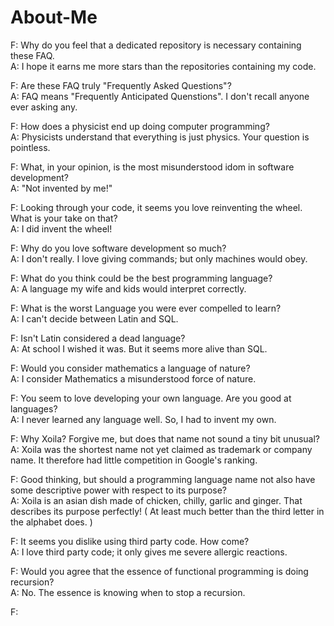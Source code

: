# About-Me

F: Why do you feel that a dedicated repository is necessary containing these FAQ.
<br>
A: I hope it earns me more stars than the repositories containing my code.

F: Are these FAQ truly "Frequently Asked Questions"?
<br>
A: FAQ means "Frequently Anticipated Quenstions". I don't recall anyone ever asking any.

F: How does a physicist end up doing computer programming?
<br>
A: Physicists understand that everything is just physics. Your question is pointless.

F: What, in your opinion, is the most misunderstood idom in software development?
<br>
A: "Not invented by me!"

F: Looking through your code, it seems you love reinventing the wheel. What is your take on that?
<br>
A: I did invent the wheel!

F: Why do you love software development so much?
<br>
A: I don't really. I love giving commands; but only machines would obey.

F: What do you think could be the best programming language?
<br>
A: A language my wife and kids would interpret correctly.

F: What is the worst Language you were ever compelled to learn?
<br>
A: I can't decide between Latin and SQL.

F: Isn't Latin considered a dead language?
<br>
A: At school I wished it was. But it seems more alive than SQL.

F: Would you consider mathematics a language of nature?
<br>
A: I consider Mathematics a misunderstood force of nature.

F: You seem to love developing your own language. Are you good at languages?
<br>
A: I never learned any language well. So, I had to invent my own.

F: Why Xoila? Forgive me, but does that name not sound a tiny bit unusual?
<br>
A: Xoila was the shortest name not yet claimed as trademark or company name. It therefore had little competition in Google's ranking.

F: Good thinking, but should a programming language name not also have some descriptive power with respect to its purpose?
<br>
A: Xoila is an asian dish made of chicken, chilly, garlic and ginger. That describes its purpose perfectly! ( At least much better than the third letter in the alphabet does. )

F: It seems you dislike using third party code. How come?
<br>
A: I love third party code; it only gives me severe allergic reactions.

F: Would you agree that the essence of functional programming is doing recursion?
<br>
A: No. The essence is knowing when to stop a recursion.

F: 
